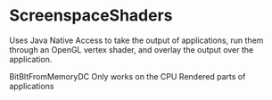 # ScreenspaceShaders
Uses Java Native Access to take the output of applications, run them through an OpenGL vertex shader, and overlay the output over the application.

BitBltFromMemoryDC Only works on the CPU Rendered parts of applications